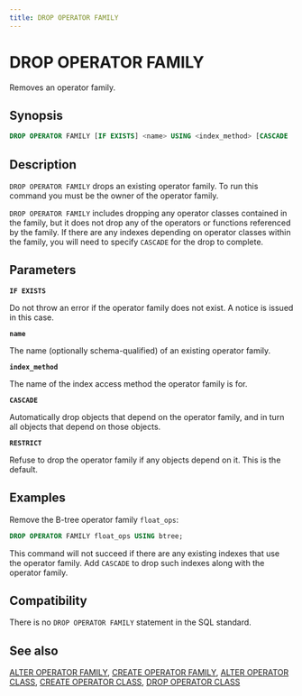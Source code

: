 ```yaml
---
title: DROP OPERATOR FAMILY
---
```


# DROP OPERATOR FAMILY

Removes an operator family.

## Synopsis

```sql
DROP OPERATOR FAMILY [IF EXISTS] <name> USING <index_method> [CASCADE | RESTRICT]
```

## Description

`DROP OPERATOR FAMILY` drops an existing operator family. To run this command you must be the owner of the operator family.

`DROP OPERATOR FAMILY` includes dropping any operator classes contained in the family, but it does not drop any of the operators or functions referenced by the family. If there are any indexes depending on operator classes within the family, you will need to specify `CASCADE` for the drop to complete.

## Parameters

**`IF EXISTS`**

Do not throw an error if the operator family does not exist. A notice is issued in this case.

**`name`**

The name (optionally schema-qualified) of an existing operator family.

**`index_method`**

The name of the index access method the operator family is for.

**`CASCADE`**

Automatically drop objects that depend on the operator family, and in turn all objects that depend on those objects.

**`RESTRICT`**

Refuse to drop the operator family if any objects depend on it. This is the default.

## Examples

Remove the B-tree operator family `float_ops`:

```sql
DROP OPERATOR FAMILY float_ops USING btree;
```

This command will not succeed if there are any existing indexes that use the operator family. Add `CASCADE` to drop such indexes along with the operator family.

## Compatibility

There is no `DROP OPERATOR FAMILY` statement in the SQL standard.

## See also

[ALTER OPERATOR FAMILY](/docs/sql-stmts/alter-operator-family.md), [CREATE OPERATOR FAMILY](/docs/sql-stmts/create-operator-family.md), [ALTER OPERATOR CLASS](/docs/sql-stmts/alter-operator-class.md), [CREATE OPERATOR CLASS](/docs/sql-stmts/create-operator-class.md), [DROP OPERATOR CLASS](/docs/sql-stmts/drop-operator-class.md)
